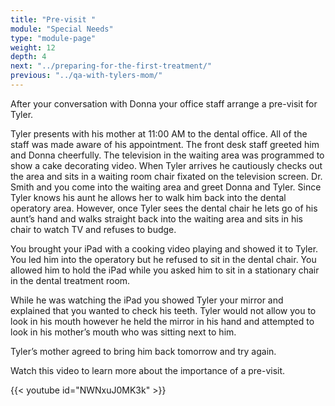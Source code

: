 ```yaml
---
title: "Pre-visit "
module: "Special Needs"
type: "module-page"
weight: 12
depth: 4
next: "../preparing-for-the-first-treatment/"
previous: "../qa-with-tylers-mom/"
---
```

<form method="post" action="."><div class="pageblock"><p>After your conversation with Donna your office staff arrange a pre-visit for Tyler.</p>
<p>Tyler presents with his mother at 11:00 AM to the dental office. All of the staff was made aware of his appointment. The front desk staff greeted him and Donna cheerfully. The television in the waiting area was programmed to show a cake decorating video. When Tyler arrives he cautiously checks out the area and sits in a waiting room chair fixated on the television screen. Dr. Smith and you come into the waiting area and greet Donna and Tyler. Since Tyler knows his aunt he allows her to walk him back into the dental operatory area. However, once Tyler sees the dental chair he lets go of his aunt’s hand and walks straight back into the waiting area and sits in his chair to watch TV and refuses to budge. </p>
<p>You brought your iPad with a cooking video playing and showed it to Tyler. You led him into the operatory but he refused to sit in the dental chair. You allowed him to hold the iPad while you asked him to sit in a stationary chair in the dental treatment room. </p>
<p>While he was watching the iPad you showed Tyler your mirror and explained that you wanted to check his teeth. Tyler would not allow you to look in his mouth however he held the mirror in his hand and attempted to look in his mother’s mouth who was sitting next to him. </p>
<p>Tyler’s mother agreed to bring him back tomorrow and try again.  </p>
<p>Watch this video to learn more about the importance of a pre-visit.</p>

{{< youtube id="NWNxuJ0MK3k" >}}</div></form>